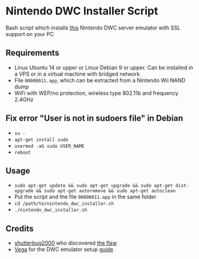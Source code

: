 # Nintendo DWC Installer Script
Bash script which installs [this](https://github.com/Real96/dwc_network_server_emulator) Nintendo DWC server emulator with SSL support on your PC

## Requirements
- Linux Ubuntu 14 or upper or Linux Debian 9 or upper. Can be installed in a VPS or in a virtual machine with bridged network
- File `00000011.app`, which can be extracted from a Nintendo Wii NAND dump
- WiFi with WEP/no protection, wireless type 802.11b and frequency 2.4GHz

## Fix error "User is not in sudoers file" in Debian
- `su -`
- `apt-get install sudo`
- `usermod -aG sudo USER_NAME`
- `reboot`

## Usage
- `sudo apt-get update && sudo apt-get upgrade && sudo apt-get dist-upgrade && sudo apt-get autoremove && sudo apt-get autoclean`
- Put the script and the file `00000011.app` in the same folder
- `cd /path/to/nintendo_dwc_installer.sh`
- `./nintendo_dwc_installer.sh`

## Credits
- [shutterbug2000](https://github.com/shutterbug2000) who discovered [the flaw](https://github.com/KaeruTeam/nds-constraint)
- [Vega](https://mariokartwii.com/member.php?action=profile&uid=1) for the DWC emulator setup [guide](https://mariokartwii.com/showthread.php?tid=885)
